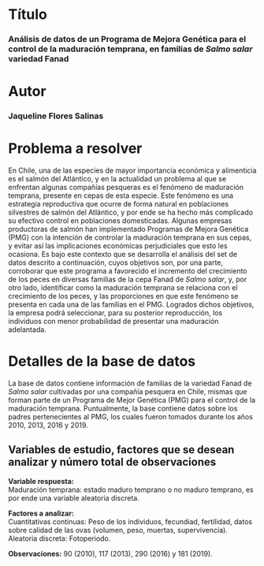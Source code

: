# Título  
### **Análisis de datos de un Programa de Mejora Genética para el control de la maduración temprana, en familias de _Salmo salar_ variedad Fanad**

# Autor 
### **Jaqueline Flores Salinas**

# Problema a resolver
En Chile, una de las especies de mayor importancia económica y alimenticia es el salmón del Atlántico, y en la actualidad un problema al que se enfrentan algunas compañías pesqueras es el fenómeno de maduración temprana, presente en cepas de esta especie. Este fenómeno es una estrategia reproductiva que ocurre de forma natural en poblaciones silvestres de salmón del Atlántico, y por ende se ha hecho más complicado su efectivo control en poblaciones domesticadas. Algunas empresas productoras de salmón han implementado Programas de Mejora Genética (PMG) con la intención de controlar la maduración temprana en sus cepas, y evitar así las implicaciones económicas perjudiciales que esto les ocasiona. Es bajo este contexto que se desarrolla el análisis del set de datos descrito a continuación, cuyos objetivos son, por una parte, corroborar que este programa a favorecido el incremento del crecimiento de los peces en diversas familias de la cepa Fanad de _Salmo salar_, y, por otro lado, identificar como la maduración temprana se relaciona con el crecimiento de los peces, y las proporciones en que este fenómeno se presenta en cada una de las familias en el PMG. Logrados dichos objetivos, la empresa podrá seleccionar, para su posterior reproducción, los individuos con menor probabilidad de presentar una maduración adelantada.

# Detalles de la base de datos
La base de datos contiene información de familias de la variedad Fanad de _Salmo salar_ cultivadas por una compañía pesquera en Chile, mismas que forman parte de un Programa de Mejor Genética (PMG) para el control de la maduración temprana. Puntualmente, la base contiene datos sobre los padres pertenecientes al PMG, los cuales fueron tomados durante los años 2010, 2013, 2016 y 2019.

## Variables de estudio, factores que se desean analizar y número total de observaciones
**Variable respuesta:**   
Maduración temprana: estado maduro temprano o no maduro temprano, es por ende una variable aleatoria discreta.  

**Factores a analizar:**  
Cuantitativas continuas: Peso de los individuos, fecundiad, fertilidad, datos sobre calidad de las ovas (volumen, peso, muertas, supervivencia).    
Aleatoria discreta: Fotoperiodo.   

**Observaciones:** 90 (2010), 117 (2013), 290 (2016) y 181 (2019).
